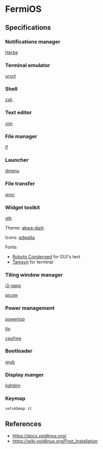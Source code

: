 # FermiOS

## Specifications

### Notifications manager
[Herbe](https://github.com/dudik/herbe)

### Terminal emulator
[urxvt](https://linux.die.net/man/1/urxvt)

### Shell
[zsh](https://www.zsh.org/)

### Text editor
[vim](https://www.vim.org/)

### File manager
[lf](https://github.com/gokcehan/lf)

### Launcher
[dmenu](https://tools.suckless.org/dmenu/)

### File transfer
[qrpc](https://github.com/claudiodangelis/qrcp)

### Widget toolkit
[gtk](https://www.gtk.org/)

Theme: [akwa-dark](https://github.com/berkiyo/akwa)

Icons: [adwaita](https://gitlab.gnome.org/GNOME/gtk/tree/master/gtk/theme/Adwaita)

Fonts:
- [Roboto Condensed](https://fonts.google.com/specimen/Roboto+Condenseda) for GUI's text
- [Tamsyn](http://www.fial.com/~scott/tamsyn-font/) for terminal

### Tiling window manager
[i3-gaps](https://github.com/Airblader/i3)

[picom](https://github.com/yshui/picom/tree/master)

### Power management
[powertop](https://01.org/powertop/)

[tlp](https://github.com/linrunner/TLP)

[cpufreq](https://github.com/konkor/cpufreq)

### Bootloader
[grub](https://www.gnu.org/software/grub/)

### Display manger
[lightdm](https://github.com/canonical/lightdm)

### Keymap
`setxkbmap it`

## References
- https://docs.voidlinux.org/
- https://wiki.voidlinux.org/Post_Installation
